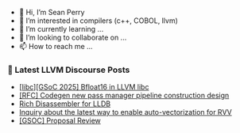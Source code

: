 - 👋 Hi, I’m Sean Perry
- 👀 I’m interested in compilers (c++, COBOL, llvm)
- 🌱 I’m currently learning ...
- 💞️ I’m looking to collaborate on ...
- 📫 How to reach me ...

<!---
s66perry/s66perry is a ✨ special ✨ repository because its `README.md` (this file) appears on your GitHub profile.
You can click the Preview link to take a look at your changes.
--->
### 📕 Latest LLVM Discourse Posts

<!-- DISCOURSE-LLVM:START -->
- [[libc][GSoC 2025] Bfloat16 in LLVM libc](https://discourse.llvm.org/t/libc-gsoc-2025-bfloat16-in-llvm-libc/84469#post_16)
- [[RFC] Codegen new pass manager pipeline construction design](https://discourse.llvm.org/t/rfc-codegen-new-pass-manager-pipeline-construction-design/84659#post_5)
- [Rich Disassembler for LLDB](https://discourse.llvm.org/t/rich-disassembler-for-lldb/76952?page=2#post_30)
- [Inquiry about the latest way to enable auto-vectorization for RVV](https://discourse.llvm.org/t/inquiry-about-the-latest-way-to-enable-auto-vectorization-for-rvv/85688#post_3)
- [[GSOC] Proposal Review](https://discourse.llvm.org/t/gsoc-proposal-review/85681#post_3)
<!-- DISCOURSE-LLVM:END -->
